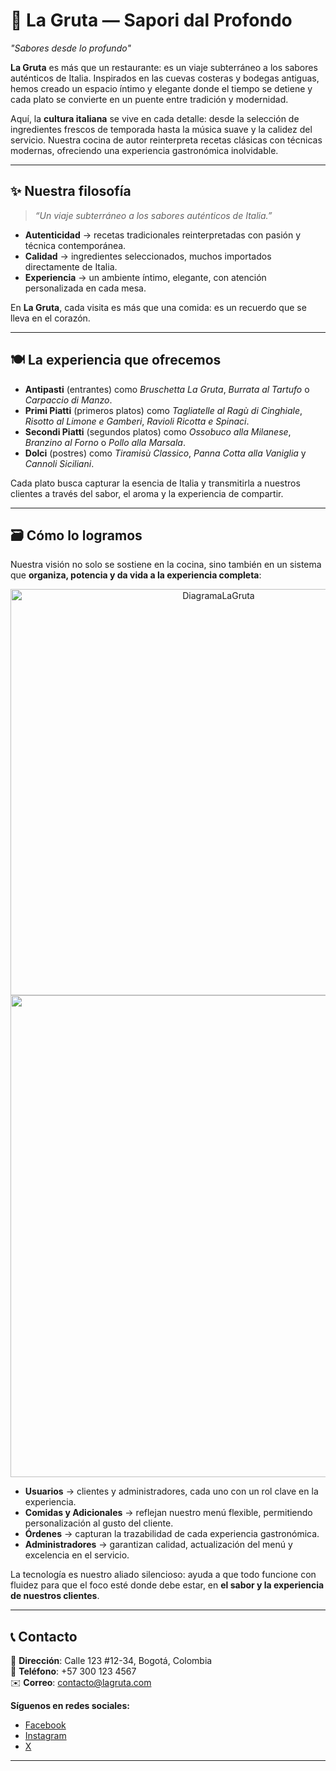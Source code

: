 # 🍷 La Gruta — Sapori dal Profondo  

*"Sabores desde lo profundo"*  

**La Gruta** es más que un restaurante: es un viaje subterráneo a los sabores auténticos de Italia. Inspirados en las cuevas costeras y bodegas antiguas, hemos creado un espacio íntimo y elegante donde el tiempo se detiene y cada plato se convierte en un puente entre tradición y modernidad.  

Aquí, la **cultura italiana** se vive en cada detalle: desde la selección de ingredientes frescos de temporada hasta la música suave y la calidez del servicio. Nuestra cocina de autor reinterpreta recetas clásicas con técnicas modernas, ofreciendo una experiencia gastronómica inolvidable.  

---

## ✨ Nuestra filosofía  
> *“Un viaje subterráneo a los sabores auténticos de Italia.”*  

- **Autenticidad** → recetas tradicionales reinterpretadas con pasión y técnica contemporánea.  
- **Calidad** → ingredientes seleccionados, muchos importados directamente de Italia.  
- **Experiencia** → un ambiente íntimo, elegante, con atención personalizada en cada mesa.  

En **La Gruta**, cada visita es más que una comida: es un recuerdo que se lleva en el corazón.  

---

## 🍽️ La experiencia que ofrecemos  

- **Antipasti** (entrantes) como *Bruschetta La Gruta*, *Burrata al Tartufo* o *Carpaccio di Manzo*.  
- **Primi Piatti** (primeros platos) como *Tagliatelle al Ragù di Cinghiale*, *Risotto al Limone e Gamberi*, *Ravioli Ricotta e Spinaci*.  
- **Secondi Piatti** (segundos platos) como *Ossobuco alla Milanese*, *Branzino al Forno* o *Pollo alla Marsala*.  
- **Dolci** (postres) como *Tiramisù Classico*, *Panna Cotta alla Vaniglia* y *Cannoli Siciliani*.  

Cada plato busca capturar la esencia de Italia y transmitirla a nuestros clientes a través del sabor, el aroma y la experiencia de compartir.  

---

## 🗃️ Cómo lo logramos  

Nuestra visión no solo se sostiene en la cocina, sino también en un sistema que **organiza, potencia y da vida a la experiencia completa**:  
<div align="center">
  <img height="650" alt="DiagramaLaGruta" src="https://github.com/user-attachments/assets/7f5fc625-c4da-45ad-a99f-d60f4e94a56d" />
  <img width="1365" height="771" alt="Image" src="https://github.com/user-attachments/assets/bf607de4-939d-4010-9fbc-16bb40513643" />
</div>


- **Usuarios** → clientes y administradores, cada uno con un rol clave en la experiencia.  
- **Comidas y Adicionales** → reflejan nuestro menú flexible, permitiendo personalización al gusto del cliente.  
- **Órdenes** → capturan la trazabilidad de cada experiencia gastronómica.  
- **Administradores** → garantizan calidad, actualización del menú y excelencia en el servicio.  

La tecnología es nuestro aliado silencioso: ayuda a que todo funcione con fluidez para que el foco esté donde debe estar, en **el sabor y la experiencia de nuestros clientes**.  

---

## 📞 Contacto  

📍 **Dirección**: Calle 123 #12-34, Bogotá, Colombia  
📱 **Teléfono**: +57 300 123 4567  
✉️ **Correo**: contacto@lagruta.com  

**Síguenos en redes sociales:**  
- [Facebook](#)  
- [Instagram](#)  
- [X](#)  

---

